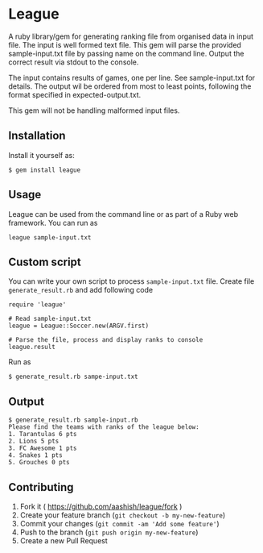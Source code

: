 # League

A ruby library/gem for generating ranking file from organised data in input file. The input is well formed text file. This gem will parse the provided sample-input.txt file by passing name on the command line. Output the correct result via stdout to the console.

The input contains results of games, one per line. See sample-input.txt for details. The output wil be ordered from most to least points, following the format specified in expected-output.txt.

This gem will not be handling malformed input files.

## Installation

Install it yourself as:

    $ gem install league

## Usage

League can be used from the command line or as part of a Ruby web framework. You can run as

    league sample-input.txt


## Custom script

You can write your own script to process `sample-input.txt` file. Create file `generate_result.rb` and add following code 

    require 'league'

    # Read sample-input.txt
    league = League::Soccer.new(ARGV.first)
    
    # Parse the file, process and display ranks to console
    league.result

Run as

    $ generate_result.rb sampe-input.txt

## Output

    $ generate_result.rb sample-input.rb
    Please find the teams with ranks of the league below:
    1. Tarantulas 6 pts
    2. Lions 5 pts
    3. FC Awesome 1 pts
    4. Snakes 1 pts
    5. Grouches 0 pts

## Contributing

1. Fork it ( https://github.com/aashish/league/fork )
2. Create your feature branch (`git checkout -b my-new-feature`)
3. Commit your changes (`git commit -am 'Add some feature'`)
4. Push to the branch (`git push origin my-new-feature`)
5. Create a new Pull Request
